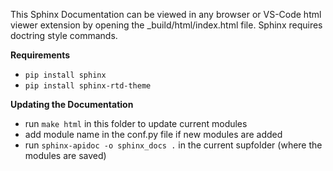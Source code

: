 This Sphinx Documentation can be viewed in any browser or VS-Code html viewer extension by opening the _build/html/index.html file.
Sphinx requires doctring style commands.

**Requirements**
- `pip install sphinx`
- `pip install sphinx-rtd-theme`

**Updating the Documentation**
- run `make html` in this folder to update current modules
- add module name in the conf.py file if new modules are added
- run `sphinx-apidoc -o sphinx_docs .` in the current supfolder (where the modules are saved)